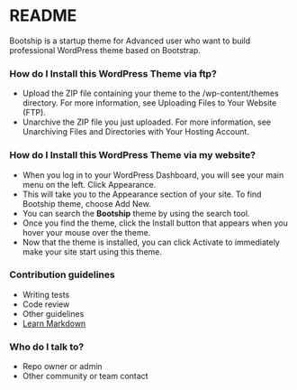 # README #

Bootship is a startup theme for Advanced user who want to build professional WordPress theme based on Bootstrap.

### How do I Install this WordPress Theme via ftp? ###

* Upload the ZIP file containing your theme to the /wp-content/themes directory. For more information, see Uploading Files to Your Website (FTP).
* Unarchive the ZIP file you just uploaded. For more information, see Unarchiving Files and Directories with Your Hosting Account.

### How do I Install this WordPress Theme via my website? ###

* When you log in to your WordPress Dashboard, you will see your main menu on the left. Click Appearance.
* This will take you to the Appearance section of your site. To find Bootship theme, choose Add New.
* You can search the **Bootship** theme by using the search tool.
* Once you find the theme, click the Install button that appears when you hover your mouse over the theme.
* Now that the theme is installed, you can click Activate to immediately make your site start using this theme.

### Contribution guidelines ###

* Writing tests
* Code review
* Other guidelines
* [Learn Markdown](https://bitbucket.org/tutorials/markdowndemo)

### Who do I talk to? ###

* Repo owner or admin
* Other community or team contact